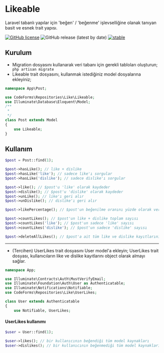 # Likeable
Laravel tabanlı yapılar için 'beğen' / 'beğenme' işlevselliğine olanak tanıyan basit ve esnek trait yapısı.

[![GitHub license](https://img.shields.io/github/license/codeforms/Likeable)](https://github.com/codeforms/Likeable/blob/master/LICENSE)
![GitHub release (latest by date)](https://img.shields.io/github/v/release/codeforms/Likeable)
[![stable](http://badges.github.io/stability-badges/dist/stable.svg)](https://github.com/codeforms/Likeable/releases)

## Kurulum
* Migration dosyasını kullanarak veri tabanı için gerekli tabloları oluşturun;
``` php artisan migrate```
* Likeable trait dosyasını, kullanmak istediğiniz model dosyalarına ekleyiniz;
```php
namespace App\Post;

use CodeForms\Repositories\Like\Likeable;
use Illuminate\Database\Eloquent\Model;
/**
 * 
 */
class Post extends Model 
{
	use Likeable;
}
```

## Kullanım
```php
$post = Post::find(1);

$post->hasLike(); // like + dislike
$post->hasLike('like'); // sadece like'ı sorgular
$post->hasLike('dislike'); // sadece dislike'ı sorgular

$post->like(); // $post'u 'like' olarak kaydeder
$post->dislike(); // $post'u 'dislike' olarak kaydeder
$post->unLike(); // like'ı geri alır
$post->unDislike(); // dislike'ı geri alır

$post->likePercentage(); // $post'un beğenilme oranını yüzde olarak verir

$post->countLikes(); // $post'un like + dislike toplam sayısı
$post->countLikes('like'); // $post'un sadece 'like' sayısı
$post->countLikes('dislike'); // $post'un sadece 'dislike' sayısı

$post->deleteAllLikes(); // $post'a ait tüm like ve dislike kayıtlarını siler
``` 
---
* (Tercihen) UserLikes trait dosyasını User model'a ekleyin; UserLikes trait dosyası, kullanıcıların like ve dislike kayıtlarını object olarak almayı sağlar.
```php
namespace App;

use Illuminate\Contracts\Auth\MustVerifyEmail;
use Illuminate\Foundation\Auth\User as Authenticatable;
use Illuminate\Notifications\Notifiable;
use CodeForms\Repositories\Like\UserLikes;

class User extends Authenticatable
{
    use Notifiable, UserLikes;
```
#### UserLikes kullanımı
```php
$user = User::find(1);

$user->likes(); // bir kullanıcının beğendiği tüm model kaynakları
$user->dislikes(); // bir kullanıcının beğenmediği tüm model kaynakları
``` 